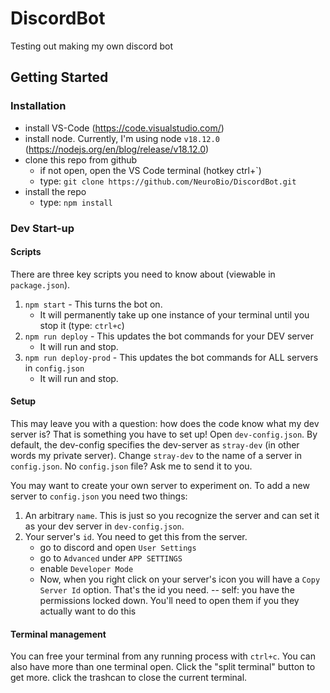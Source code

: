 # DiscordBot
Testing out making my own discord bot

## Getting Started
### Installation
- install VS-Code (https://code.visualstudio.com/)
- install node.  Currently, I'm using node `v18.12.0` (https://nodejs.org/en/blog/release/v18.12.0)
- clone this repo from github
	- if not open, open the VS Code terminal (hotkey ctrl+`)
	- type: `git clone https://github.com/NeuroBio/DiscordBot.git`
- install the repo
	- type: `npm install`

### Dev Start-up
#### Scripts
There are three key scripts you need to know about (viewable in `package.json`).
1. `npm start` - This turns the bot on.
	- It will permanently take up one instance of your terminal until you stop it (type: `ctrl+c`)
2. `npm run deploy` - This updates the bot commands for your DEV server
	- It will run and stop.
3. `npm run deploy-prod` - This updates the bot commands for ALL servers in `config.json` 
	- It will run and stop.

#### Setup
This may leave you with a question: how does the code know what my dev server is?  That is something you have to set up!  Open `dev-config.json`.  By default, the dev-config specifies the dev-server as `stray-dev` (in other words my private server).  Change `stray-dev` to the name of a server in `config.json`.  No `config.json` file?  Ask me to send it to you.

You may want to create your own server to experiment on.  To add a new server to `config.json` you need two things:
1. An arbitrary `name`.  This is just so you recognize the server and can set it as your dev server in `dev-config.json`.
2. Your server's `id`.  You need to get this from the server.
	- go to discord and open `User Settings`
	- go to `Advanced` under `APP SETTINGS`
	- enable `Developer Mode`
	- Now, when you right click on your server's icon you will have a `Copy Server Id` option.  That's the id you need.
-- self: you have the permissions locked down.  You'll need to open them if you they actually want to do this


#### Terminal management
You can free your terminal from any running process with `ctrl+c`.  You can also have more than one terminal open. Click the "split terminal" button to get more. click the trashcan to close the current terminal.
